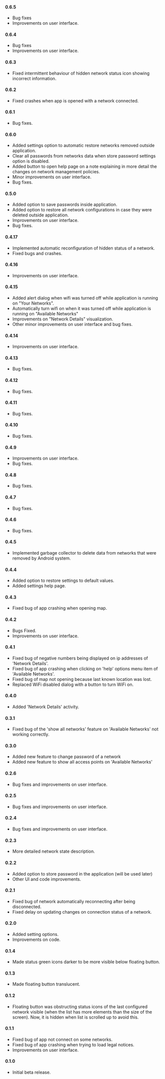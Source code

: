 #### **0.6.5**
- Bug fixes
- Improvements on user interface.

#### **0.6.4**
- Bug fixes
- Improvements on user interface.

#### **0.6.3**
- Fixed intermittent behaviour of hidden network status icon showing incorrect information.

#### **0.6.2**
- Fixed crashes when app is opened with a network connected.

#### **0.6.1**
- Bug fixes.

#### **0.6.0**
- Added settings option to automatic restore networks removed outside application.
- Clear all passwords from networks data when store password settings option is disabled.
- Added button to open help page on a note explaining in more detail the changes on network management policies.
- Minor improvements on user interface.
- Bug fixes.

#### **0.5.0**
- Added option to save passwords inside application.
- Added option to restore all network configurations in case they were deleted outside application.
- Improvements on user interface.
- Bug fixes.

#### **0.4.17**
- Implemented automatic reconfiguration of hidden status of a network.
- Fixed bugs and crashes.

#### **0.4.16**
- Improvements on user interface.

#### **0.4.15**
- Added alert dialog when wifi was turned off while application is running on "Your Networks".
- Automatically turn wifi on when it was turned off while application is running on "Available Networks"
- Improvements on "Network Details" visualization.
- Other minor improvements on user interface and bug fixes.

#### **0.4.14**
- Improvements on user interface.

#### **0.4.13**
- Bug fixes.

#### **0.4.12**
- Bug fixes.

#### **0.4.11**
- Bug fixes.

#### **0.4.10**
- Bug fixes.

#### **0.4.9**
- Improvements on user interface.
- Bug fixes.

#### **0.4.8**
- Bug fixes.

#### **0.4.7**
- Bug fixes.

#### **0.4.6**
- Bug fixes.

#### **0.4.5**
- Implemented garbage collector to delete data from networks that were removed by Android system.

#### **0.4.4**
- Added option to restore settings to default values.
- Added settings help page.

#### **0.4.3**
- Fixed bug of app crashing when opening map.

#### **0.4.2**
- Bugs Fixed.
- Improvements on user interface.

#### **0.4.1**
- Fixed bug of negative numbers being displayed on ip addresses of 'Network Details'.
- Fixed bug of app crashing when clicking on 'help' options menu item of 'Available Networks'.
- Fixed bug of map not opening because last known location was lost.
- Replaced WiFi disabled dialog with a button to turn WiFi on.

#### **0.4.0**
- Added 'Network Details' activity.

#### **0.3.1**
- Fixed bug of the 'show all networks' feature on 'Available Networks' not working correctly.

#### **0.3.0**
- Added new feature to change password of a network
- Added new feature to show all access points on 'Available Networks'

#### **0.2.6**
- Bug fixes and improvements on user interface.

#### **0.2.5**
- Bug fixes and improvements on user interface.

#### **0.2.4**
- Bug fixes and improvements on user interface.

#### **0.2.3**
- More detailed network state description.

#### **0.2.2**
- Added option to store password in the application (will be used later)
- Other UI and code improvements.

#### **0.2.1**
- Fixed bug of network automatically reconnecting after being disconnected.
- Fixed delay on updating changes on connection status of a network.

#### **0.2.0**
- Added setting options.
- Improvements on code.

#### **0.1.4**
- Made status green icons darker to be more visible below floating button.

#### **0.1.3**
- Made floating button translucent.

#### **0.1.2**
- Floating button was obstructing status icons of the last configured network visible
(when the list has more elements than the size of the screen).
Now, it is hidden when list is scrolled up to avoid this.

#### **0.1.1**
- Fixed bug of app not connect on some networks.
- Fixed bug of app crashing when trying to load legal notices.
- Improvements on user interface.

#### **0.1.0**
- Initial beta release.
